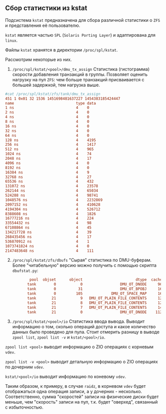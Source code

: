 ## Сбор статистики из kstat

Подсистема `kstat` предназначена для сбора различной статистики о `ZFS`
и представления её пользователю.

`kstat` является частью `SPL` (`Solaris Porting Layer`) и адаптирована для `linux`.

Файлы `kstat` хранятся в директории `/proc/spl/kstat`.

Рассмотрим некоторые из них.

1. `/proc/spl/kstat/<pool>/dmu_tx_assign`
Статистика (гистограмма) скорости добавления транзакций в группы.
Позволяет оценить нагрузку на пул `ZFS`: чем больше транзакций
присваивается с большей задержкой, тем нагрузка выше.

```conf
#cat /proc/spl/kstat/zfs/tank/dmu_tx_assign 
451 1 0x01 32 1536 1451698481637227 1454383185424447
name                            type data
1 ns                            4    0
2 ns                            4    0
4 ns                            4    0
8 ns                            4    0
16 ns                           4    0
32 ns                           4    0
64 ns                           4    0
128 ns                          4    4195
256 ns                          4    1417
512 ns                          4    965
1024 ns                         4    74
2048 ns                         4    17
4096 ns                         4    0
8192 ns                         4    0
16384 ns                        4    9
32768 ns                        4    27
65536 ns                        4    432
131072 ns                       4    23578
262144 ns                       4    65034
524288 ns                       4    98741
1048576 ns                      4    2232869
2097152 ns                      4    410628
4194304 ns                      4    526712
8388608 ns                      4    1826
16777216 ns                     4    224
33554432 ns                     4    98
67108864 ns                     4    45
134217728 ns                    4    39
268435456 ns                    4    17
536870912 ns                    4    1
1073741824 ns                   4    0
2147483648 ns                   4    111
```

2. `/proc/spl/kstat/zfs/dbufs`
"Сырая" статистика по DMU-буферам. Более "читабельную" версию можно получить
с помощью скрипта `dbufstat.py`:

```conf
           pool  objset      object                        dtype  cached
          tank        0           0                 DMU_OT_DNODE     96K
          tank        0          31                 DMU_OT_BPOBJ     16K
          tank        0         105             DMU_OT_SPACE_MAP     16K
          tank       21           9   DMU_OT_PLAIN_FILE_CONTENTS     12G
          tank       21           8   DMU_OT_PLAIN_FILE_CONTENTS     12G
          tank       21           7   DMU_OT_PLAIN_FILE_CONTENTS     14G
          tank       21           0                 DMU_OT_DNODE    112K
```

3. `/proc/spl/kstat/<pool>/io`
Статистика ввода вывода. Выводит информацию о том, сколько операций доступа и какое количество
данных было проведено для пула.
Стоит отмерить разницу в выводе `zpool list`, `zpool list -v` и `kstat/<pool>/io`.

`zpool list <pool>` выводит информацию о ZIO операциях с корневым `vdev`.

`zpool list -v <pool>` выводит детальную информацию о ZIO операциях по дочерним `vdev`.

`kstat/<pool>/io` выводит информацию по коневому `vdev`.

Таким образом, к примеру, в случае `raidz`, в корневом `vdev` будет отображаться одна операция записи,
а у дочерних - несколько. Соответственно, сумма "скоростей" записи на физические диски будет меньше,
чем "скорость" записи на пул, т.к. будет "оверхед", связанный с избыточностью.


